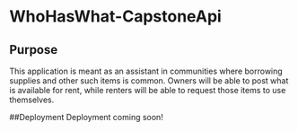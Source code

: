 # WhoHasWhat-CapstoneApi

## Purpose
  This application is meant as an assistant in communities where borrowing supplies and other such items is common. Owners will be able to post what is available for rent,
  while renters will be able to request those items to use themselves. 
  
##Deployment
  Deployment coming soon!
